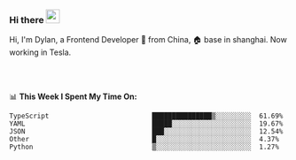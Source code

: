 ### Hi there <img src="https://media.giphy.com/media/hvRJCLFzcasrR4ia7z/giphy.gif" width="25px">

<!-- ![visitors](https://visitor-badge.glitch.me/badge?page_id=dislfyer.dislfyer) -->

Hi, I'm Dylan, a Frontend Developer 🚀 from China, 🏠 base in shanghai. Now working in Tesla.

<br/>
<br/>

📊 **This Week I Spent My Time On:**


<!--START_SECTION:waka-->

```text
TypeScript                          ███████████████▒░░░░░░░░░  61.69%
YAML                                █████░░░░░░░░░░░░░░░░░░░░  19.67%
JSON                                ███░░░░░░░░░░░░░░░░░░░░░░  12.54%
Other                               █░░░░░░░░░░░░░░░░░░░░░░░░  4.37%
Python                              ▒░░░░░░░░░░░░░░░░░░░░░░░░  1.27%
```

<!--END_SECTION:waka-->

<!--
**About Me:**
 -->
